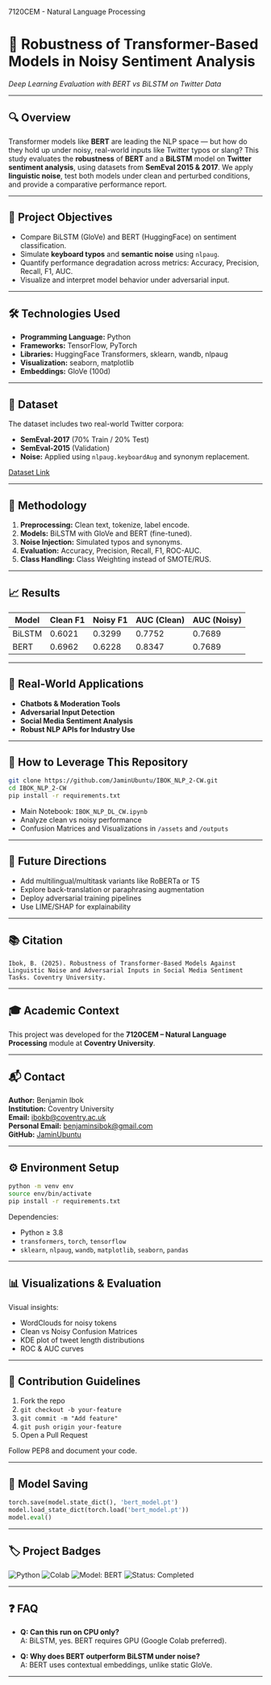 7120CEM - Natural Language Processing

# 🤖 Robustness of Transformer-Based Models in Noisy Sentiment Analysis  
_Deep Learning Evaluation with BERT vs BiLSTM on Twitter Data_

---

## 🔍 Overview

Transformer models like **BERT** are leading the NLP space — but how do they hold up under noisy, real-world inputs like Twitter typos or slang? This study evaluates the **robustness** of **BERT** and a **BiLSTM** model on **Twitter sentiment analysis**, using datasets from **SemEval 2015 & 2017**. We apply **linguistic noise**, test both models under clean and perturbed conditions, and provide a comparative performance report.

---

## 🧠 Project Objectives

- Compare BiLSTM (GloVe) and BERT (HuggingFace) on sentiment classification.
- Simulate **keyboard typos** and **semantic noise** using `nlpaug`.
- Quantify performance degradation across metrics: Accuracy, Precision, Recall, F1, AUC.
- Visualize and interpret model behavior under adversarial input.

---

## 🛠️ Technologies Used

- **Programming Language:** Python
- **Frameworks:** TensorFlow, PyTorch
- **Libraries:** HuggingFace Transformers, sklearn, wandb, nlpaug
- **Visualization:** seaborn, matplotlib
- **Embeddings:** GloVe (100d)

---

## 📁 Dataset

The dataset includes two real-world Twitter corpora:

- **SemEval-2017** (70% Train / 20% Test)
- **SemEval-2015** (Validation)
- **Noise:** Applied using `nlpaug.keyboardAug` and synonym replacement.

[Dataset Link](https://github.com/leelaylay/TweetSemEval/tree/master/dataset)

---

## 🔬 Methodology

1. **Preprocessing:** Clean text, tokenize, label encode.
2. **Models:** BiLSTM with GloVe and BERT (fine-tuned).
3. **Noise Injection:** Simulated typos and synonyms.
4. **Evaluation:** Accuracy, Precision, Recall, F1, ROC-AUC.
5. **Class Handling:** Class Weighting instead of SMOTE/RUS.

---

## 📈 Results

| Model     | Clean F1 | Noisy F1 | AUC (Clean) | AUC (Noisy) |
|-----------|----------|----------|-------------|-------------|
| BiLSTM    | 0.6021   | 0.3299   | 0.7752      | 0.7689      |
| BERT      | 0.6962   | 0.6228   | 0.8347      | 0.7689      |

---

## 🧩 Real-World Applications

- **Chatbots & Moderation Tools**
- **Adversarial Input Detection**
- **Social Media Sentiment Analysis**
- **Robust NLP APIs for Industry Use**

---

## 🔗 How to Leverage This Repository

```bash
git clone https://github.com/JaminUbuntu/IBOK_NLP_2-CW.git
cd IBOK_NLP_2-CW
pip install -r requirements.txt
```

- Main Notebook: `IBOK_NLP_DL_CW.ipynb`
- Analyze clean vs noisy performance
- Confusion Matrices and Visualizations in `/assets` and `/outputs`

---

## 🧭 Future Directions

- Add multilingual/multitask variants like RoBERTa or T5
- Explore back-translation or paraphrasing augmentation
- Deploy adversarial training pipelines
- Use LIME/SHAP for explainability

---

## 📚 Citation

```text
Ibok, B. (2025). Robustness of Transformer-Based Models Against Linguistic Noise and Adversarial Inputs in Social Media Sentiment Tasks. Coventry University.
```

---

## 🎓 Academic Context

This project was developed for the **7120CEM – Natural Language Processing** module at **Coventry University**.

---

## 📬 Contact

**Author:** Benjamin Ibok  
**Institution:** Coventry University  
**Email:** ibokb@coventry.ac.uk  
**Personal Email:** benjaminsibok@gmail.com  
**GitHub:** [JaminUbuntu](https://github.com/JaminUbuntu)

---

## ⚙️ Environment Setup

```bash
python -m venv env
source env/bin/activate
pip install -r requirements.txt
```

Dependencies:
- Python ≥ 3.8
- `transformers`, `torch`, `tensorflow`
- `sklearn`, `nlpaug`, `wandb`, `matplotlib`, `seaborn`, `pandas`

---

## 📊 Visualizations & Evaluation

Visual insights:
- WordClouds for noisy tokens
- Clean vs Noisy Confusion Matrices
- KDE plot of tweet length distributions
- ROC & AUC curves

---

## 🤝 Contribution Guidelines

1. Fork the repo
2. `git checkout -b your-feature`
3. `git commit -m "Add feature"`
4. `git push origin your-feature`
5. Open a Pull Request

Follow PEP8 and document your code.

---

## 💾 Model Saving

```python
torch.save(model.state_dict(), 'bert_model.pt')
model.load_state_dict(torch.load('bert_model.pt'))
model.eval()
```

---

## 🏷️ Project Badges

![Python](https://img.shields.io/badge/python-3.9-blue.svg)
![Colab](https://img.shields.io/badge/platform-Colab-green)
![Model: BERT](https://img.shields.io/badge/model-BERT-orange)
![Status: Completed](https://img.shields.io/badge/status-completed-brightgreen)

---

## ❓ FAQ

- **Q: Can this run on CPU only?**  
  A: BiLSTM, yes. BERT requires GPU (Google Colab preferred).

- **Q: Why does BERT outperform BiLSTM under noise?**  
  A: BERT uses contextual embeddings, unlike static GloVe.

---
